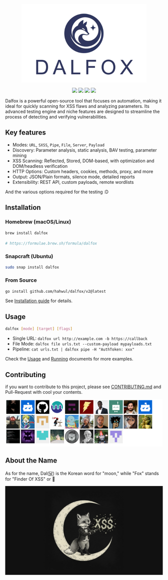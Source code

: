<div align="center">
  <br>
  <img src="docs/images/logo.png" alt="dalfox" width="400px;">
</div>
<p align="center">
  <a href="https://github.com/hahwul/dalfox/releases/latest"><img src="https://img.shields.io/github/v/release/hahwul/dalfox?style=for-the-badge&logoColor=%2330365e&label=dalfox&labelColor=%2330365e&color=%2330365e"></a>
  <a href="https://dalfox.hahwul.com/page/overview/"><img src="https://img.shields.io/badge/documents---.svg?style=for-the-badge&labelColor=%2330365e&color=%2330365e"></a>
  <a href="https://x.com/intent/follow?screen_name=hahwul"><img src="https://img.shields.io/twitter/follow/hahwul?style=for-the-badge&logo=x&labelColor=%2330365e&color=%2330365e"></a>
  <a href="https://github.com/hahwul/dalfox/blob/main/CONTRIBUTING.md"><img src="https://img.shields.io/badge/contributions-welcome-brightgreen.svg?style=for-the-badge&labelColor=%2330365e&color=%2330365e"></a>
</p>

Dalfox is a powerful open-source tool that focuses on automation, making it ideal for quickly scanning for XSS flaws and analyzing parameters. Its advanced testing engine and niche features are designed to streamline the process of detecting and verifying vulnerabilities.

## Key features

* Modes: `URL`, `SXSS`, `Pipe`, `File`, `Server`, `Payload`
* Discovery: Parameter analysis, static analysis, BAV testing, parameter mining
* XSS Scanning: Reflected, Stored, DOM-based, with optimization and DOM/headless verification
* HTTP Options: Custom headers, cookies, methods, proxy, and more
* Output: JSON/Plain formats, silence mode, detailed reports
* Extensibility: REST API, custom payloads, remote wordlists

And the various options required for the testing :D

## Installation
### Homebrew (macOS/Linux)
```bash
brew install dalfox

# https://formulae.brew.sh/formula/dalfox
```

### Snapcraft (Ubuntu)
```bash
sudo snap install dalfox
```

### From Source

```bash
go install github.com/hahwul/dalfox/v2@latest
```

See [Installation guide](https://dalfox.hahwul.com/docs/installation/) for details.

## Usage
```bash
dalfox [mode] [target] [flags] 
```

* Single URL: `dalfox url http://example.com -b https://callback`
* File Mode: `dalfox file urls.txt --custom-payload mypayloads.txt`
* Pipeline: `cat urls.txt | dalfox pipe -H "AuthToken: xxx"`

Check the [Usage](https://dalfox.hahwul.com/page/usage/) and [Running](https://dalfox.hahwul.com/page/running/) documents for more examples.

## Contributing
if you want to contribute to this project, please see [CONTRIBUTING.md](https://github.com/hahwul/dalfox/blob/main/CONTRIBUTING.md) and Pull-Request with cool your contents.

[![](/CONTRIBUTORS.svg)](https://github.com/hahwul/dalfox/graphs/contributors)

## About the Name
As for the name, Dal([달](https://en.wiktionary.org/wiki/달)) is the Korean word for "moon," while "Fox" stands for "Finder Of XSS" or 🦊

![](docs/images/illust.jpg)
